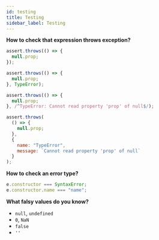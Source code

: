 ```yaml
---
id: testing
title: Testing
sidebar_label: Testing
---
```


**How to check that expression throws exception?**

```javascript
assert.throws(() => {
  null.prop;
});
```

```javascript
assert.throws(() => {
  null.prop;
}, TypeError);
```

```javascript
assert.throws(() => {
  null.prop;
}, /^TypeError: Cannot read property 'prop' of null$/);
```

```javascript
assert.throws(
  () => {
    null.prop;
  },
  {
    name: "TypeError",
    message: `Cannot read property 'prop' of null`
  }
);
```

**How to check an error type?**

```javascript
e.constructor === SyntaxError;
e.constructor.name === "name";
```

**What falsy values do you know?**

- `null`, `undefined`
- `0`, `NaN`
- `false`
- `''`
